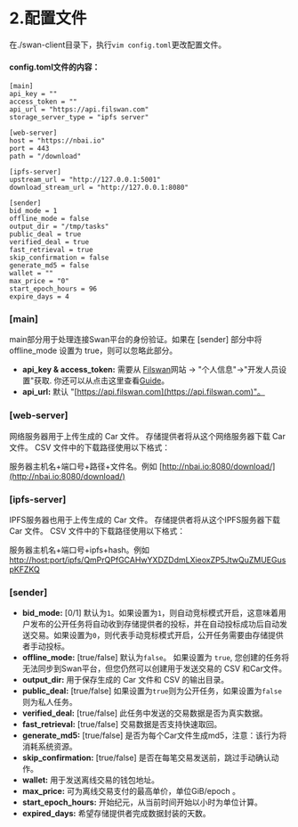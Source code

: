 # 2.配置文件

在./swan-client目录下，执行`vim config.toml`更改配置文件。

#### config.toml文件的内容：

```
[main]
api_key = ""
access_token = ""
api_url = "https://api.filswan.com"
storage_server_type = "ipfs server"

[web-server]
host = "https://nbai.io"
port = 443
path = "/download"

[ipfs-server]
upstream_url = "http://127.0.0.1:5001"
download_stream_url = "http://127.0.0.1:8080"

[sender]
bid_mode = 1
offline_mode = false
output_dir = "/tmp/tasks"
public_deal = true
verified_deal = true
fast_retrieval = true
skip_confirmation = false
generate_md5 = false
wallet = ""
max_price = "0"
start_epoch_hours = 96
expire_days = 4
```

### \[main]

main部分用于处理连接Swan平台的身份验证。如果在 \[sender] 部分中将 offline\_mode 设置为 true，则可以忽略此部分。

* **api\_key & access\_token:** 需要从 [Filswan](https://console.filswan.com/#/dashboard)网站 -> "个人信息"->"开发人员设置"获取. 你还可以从点击这里查看[Guide](https://nebulaai.medium.com/how-to-use-api-key-in-swan-a2ebdb005aa4)。
* **api\_url:** 默认 "[https://api.filswan.com](https://api.filswan.com)"。

### **\[web-server]**

网络服务器用于上传生成的 Car 文件。 存储提供者将从这个网络服务器下载 Car 文件。 CSV 文件中的下载路径使用以下格式：

服务器主机名+端口号+路径+文件名。例如 [http://nbai.io:8080/download/](http://nbai.io:8080/download/)

### **\[ipfs-server]**

IPFS服务器也用于上传生成的 Car 文件。 存储提供者将从这个IPFS服务器下载 Car 文件。 CSV 文件中的下载路径使用以下格式：

服务器主机名+端口号+ipfs+hash。例如 [http://host:port/ipfs/QmPrQPfGCAHwYXDZDdmLXieoxZP5JtwQuZMUEGuspKFZKQ](http://host/:port/ipfs/QmPrQPfGCAHwYXDZDdmLXieoxZP5JtwQuZMUEGuspKFZKQ)

### **\[sender]**

* **bid\_mode:** \[0/1] 默认为`1`。如果设置为`1`，则自动竞标模式开启，这意味着用户发布的公开任务将自动收到存储提供者的投标，并在自动投标成功后自动发送交易。如果设置为`0`，则代表手动竞标模式开启，公开任务需要由存储提供者手动投标。
* **offline\_mode:** \[true/false]  默认为`false`。 如果设置为 `true`, 您创建的任务将无法同步到Swan平台，但您仍然可以创建用于发送交易的 CSV 和Car文件。
* **output\_dir:** 用于保存生成的 Car 文件和 CSV 的输出目录。
* **public\_deal:** \[true/false] 如果设置为`true`则为公开任务，如果设置为`false`则为私人任务。
* **verified\_deal:** \[true/false] 此任务中发送的交易数据是否为真实数据。
* **fast\_retrieval:** \[true/false] 交易数据是否支持快速取回。
* **generate\_md5:** \[true/false] 是否为每个Car文件生成md5，注意：该行为将消耗系统资源。
* **skip\_confirmation:** \[true/false] 是否在每笔交易发送前，跳过手动确认动作。
* **wallet:** 用于发送离线交易的钱包地址。
* **max\_price:** 可为离线交易支付的最高单价，单位GiB/epoch 。
* **start\_epoch\_hours:** 开始纪元，从当前时间开始以小时为单位计算。
*   **expired\_days:** 希望存储提供者完成数据封装的天数。



